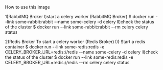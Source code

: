 How to use this image

1)RabbitMQ Broker
I)start a celery worker (RabbitMQ Broker)
	$ docker run --link some-rabbit:rabbit --name some-celery -d celery
II)check the status of the cluster
	$ docker run --link some-rabbit:rabbit --rm celery celery status

2)Redis Broker
To start a celery worker (Redis Broker)
I)) Start a redis container 
	$ docker run --link some-redis:redis -e CELERY_BROKER_URL=redis://redis --name some-celery -d celery
II)check the status of the cluster
	$ docker run --link some-redis:redis -e CELERY_BROKER_URL=redis://redis --rm celery celery status


